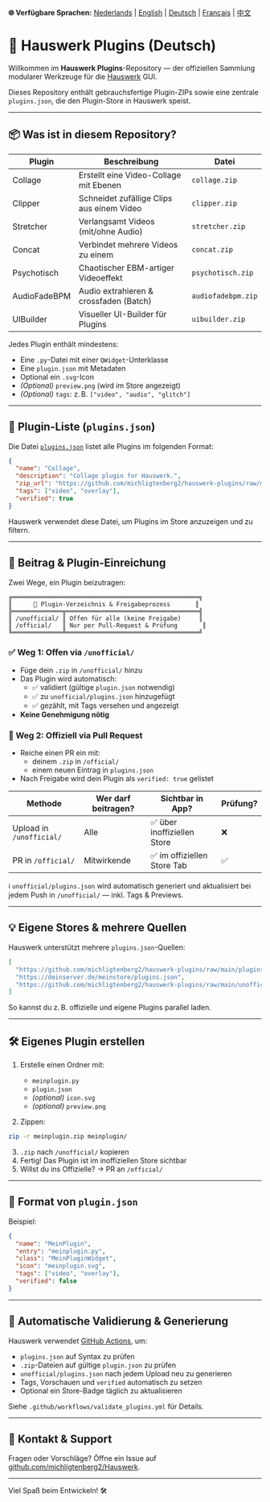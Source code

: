 **🌐 Verfügbare Sprachen:** [Nederlands](../README.md) | [English](README_EN.md) | [Deutsch](README_DE.md) | [Français](README_FR.md) | [中文](README_ZH.md)

<link rel="stylesheet" href="style.css">

# 🧹 Hauswerk Plugins (Deutsch)

Willkommen im **Hauswerk Plugins**-Repository — der offiziellen Sammlung modularer Werkzeuge für die [Hauswerk](https://github.com/michligtenberg2/Hauswerk) GUI.

Dieses Repository enthält gebrauchsfertige Plugin-ZIPs sowie eine zentrale `plugins.json`, die den Plugin-Store in Hauswerk speist.

---

## 📦 Was ist in diesem Repository?

| Plugin          | Beschreibung                             | Datei          |
|-----------------|--------------------------------------------|----------------|
| Collage         | Erstellt eine Video-Collage mit Ebenen    | `collage.zip`  |
| Clipper         | Schneidet zufällige Clips aus einem Video | `clipper.zip`  |
| Stretcher       | Verlangsamt Videos (mit/ohne Audio)       | `stretcher.zip`|
| Concat          | Verbindet mehrere Videos zu einem         | `concat.zip`   |
| Psychotisch     | Chaotischer EBM-artiger Videoeffekt       | `psychotisch.zip` |
| AudioFadeBPM    | Audio extrahieren & crossfaden (Batch)    | `audiofadebpm.zip` |
| UIBuilder       | Visueller UI-Builder für Plugins          | `uibuilder.zip` |

Jedes Plugin enthält mindestens:
- Eine `.py`-Datei mit einer `QWidget`-Unterklasse
- Eine `plugin.json` mit Metadaten
- Optional ein `.svg`-Icon
- *(Optional)* `preview.png` (wird im Store angezeigt)
- *(Optional)* `tags`: z. B. `["video", "audio", "glitch"]`

---

## 🔗 Plugin-Liste (`plugins.json`)

Die Datei [`plugins.json`](./plugins.json) listet alle Plugins im folgenden Format:

```json
{
  "name": "Collage",
  "description": "Collage plugin for Hauswerk.",
  "zip_url": "https://github.com/michligtenberg2/hauswerk-plugins/raw/main/collage.zip",
  "tags": ["video", "overlay"],
  "verified": true
}
```

Hauswerk verwendet diese Datei, um Plugins im Store anzuzeigen und zu filtern.

---

## 🚧 Beitrag & Plugin-Einreichung

Zwei Wege, ein Plugin beizutragen:

```
╔════════════════════════════════════════════════════╗
║      📂 Plugin-Verzeichnis & Freigabeprozess       ║
╠══════════════╦═════════════════════════════════════╣
║ /unofficial/ ║ Offen für alle (keine Freigabe)     ║
║ /official/   ║ Nur per Pull-Request & Prüfung       ║
╚══════════════╩═════════════════════════════════════╝
```

### ✅ Weg 1: Offen via `/unofficial/`
- Füge dein `.zip` in `/unofficial/` hinzu
- Das Plugin wird automatisch:
  - ✅ validiert (gültige `plugin.json` notwendig)
  - ✅ zu `unofficial/plugins.json` hinzugefügt
  - ✅ gezählt, mit Tags versehen und angezeigt
- **Keine Genehmigung nötig**

### 🔐 Weg 2: Offiziell via Pull Request
- Reiche einen PR ein mit:
  - deinem `.zip` in `/official/`
  - einem neuen Eintrag in `plugins.json`
- Nach Freigabe wird dein Plugin als `verified: true` gelistet

| Methode                 | Wer darf beitragen? | Sichtbar in App?           | Prüfung?        |
|------------------------|---------------------|-----------------------------|------------------|
| Upload in `/unofficial/` | Alle                | ✅ über inoffiziellen Store  | ❌               |
| PR in `/official/`       | Mitwirkende         | ✅ im offiziellen Store Tab  | ✅               |

ℹ️ `unofficial/plugins.json` wird automatisch generiert und aktualisiert bei jedem Push in `/unofficial/` — inkl. Tags & Previews.

---

## 💡 Eigene Stores & mehrere Quellen

Hauswerk unterstützt mehrere `plugins.json`-Quellen:

```json
[
  "https://github.com/michligtenberg2/hauswerk-plugins/raw/main/plugins.json",
  "https://deinserver.de/meinstore/plugins.json",
  "https://github.com/michligtenberg2/hauswerk-plugins/raw/main/unofficial/plugins.json"
]
```

So kannst du z. B. offizielle und eigene Plugins parallel laden.

---

## 🛠️ Eigenes Plugin erstellen

1. Erstelle einen Ordner mit:
   - `meinplugin.py`
   - `plugin.json`
   - *(optional)* `icon.svg`
   - *(optional)* `preview.png`

2. Zippen:
```bash
zip -r meinplugin.zip meinplugin/
```

3. `.zip` nach `/unofficial/` kopieren
4. Fertig! Das Plugin ist im inoffiziellen Store sichtbar
5. Willst du ins Offizielle? → PR an `/official/`

---

## 🧹 Format von `plugin.json`
Beispiel:
```json
{
  "name": "MeinPlugin",
  "entry": "meinplugin.py",
  "class": "MeinPluginWidget",
  "icon": "meinplugin.svg",
  "tags": ["video", "overlay"],
  "verified": false
}
```

---

## 🔄 Automatische Validierung & Generierung

Hauswerk verwendet [GitHub Actions](https://github.com/features/actions), um:
- `plugins.json` auf Syntax zu prüfen
- `.zip`-Dateien auf gültige `plugin.json` zu prüfen
- `unofficial/plugins.json` nach jedem Upload neu zu generieren
- Tags, Vorschauen und `verified` automatisch zu setzen
- Optional ein Store-Badge täglich zu aktualisieren

Siehe `.github/workflows/validate_plugins.yml` für Details.

---

## 📢 Kontakt & Support
Fragen oder Vorschläge? Öffne ein Issue auf [github.com/michligtenberg2/Hauswerk](https://github.com/michligtenberg2/Hauswerk).

---

Viel Spaß beim Entwickeln! 🛠️
